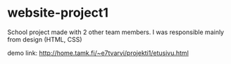 # website-project1
 
 School project made with 2 other team members. I was responsible mainly from design (HTML, CSS)

demo link: http://home.tamk.fi/~e7tvarvi/projekti1/etusivu.html

